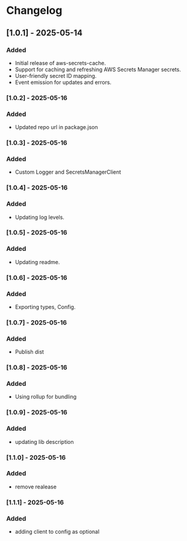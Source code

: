 # Changelog

## [1.0.1] - 2025-05-14

### Added
- Initial release of aws-secrets-cache.
- Support for caching and refreshing AWS Secrets Manager secrets.
- User-friendly secret ID mapping.
- Event emission for updates and errors.

### [1.0.2] - 2025-05-16

### Added
- Updated repo url in package.json

### [1.0.3] - 2025-05-16

### Added
- Custom Logger and SecretsManagerClient

### [1.0.4] - 2025-05-16

### Added
- Updating log levels.

### [1.0.5] - 2025-05-16

### Added
- Updating readme.

### [1.0.6] - 2025-05-16

### Added
- Exporting types, Config.

### [1.0.7] - 2025-05-16

### Added
- Publish dist

### [1.0.8] - 2025-05-16

### Added
- Using rollup for bundling

### [1.0.9] - 2025-05-16

### Added
- updating lib description

### [1.1.0] - 2025-05-16

### Added
- remove realease

### [1.1.1] - 2025-05-16

### Added
- adding client to config as optional